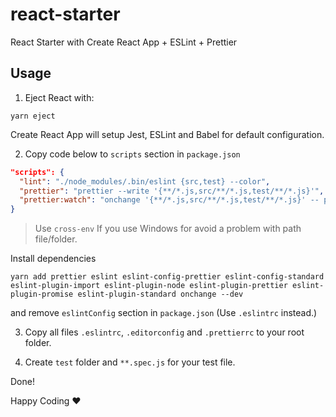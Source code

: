# react-starter

React Starter with Create React App + ESLint + Prettier


## Usage

1. Eject React with:

```
yarn eject
```

Create React App will setup Jest, ESLint and Babel for default configuration.


2. Copy code below to `scripts` section in `package.json`

```json
"scripts": {
  "lint": "./node_modules/.bin/eslint {src,test} --color",
  "prettier": "prettier --write '{**/*.js,src/**/*.js,test/**/*.js}'",
  "prettier:watch": "onchange '{**/*.js,src/**/*.js,test/**/*.js}' -- prettier --write {{changed}}"
}
```

> Use `cross-env` If you use Windows for avoid a problem with path file/folder.

Install dependencies

```
yarn add prettier eslint eslint-config-prettier eslint-config-standard eslint-plugin-import eslint-plugin-node eslint-plugin-prettier eslint-plugin-promise eslint-plugin-standard onchange --dev
```

and remove `eslintConfig` section in `package.json` (Use `.eslintrc` instead.)

3. Copy all files `.eslintrc`, `.editorconfig` and `.prettierrc` to your root folder.

4. Create `test` folder and `**.spec.js` for your test file.

Done!

Happy Coding :heart:
